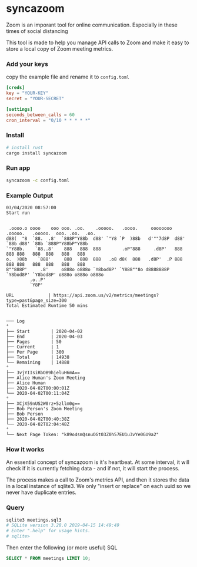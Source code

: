 # syncazoom

Zoom is an imporant tool for online communication. Especially in these times of social distancing

This tool is made to help you manage API calls to Zoom and make it easy to store a local copy of Zoom meeting metrics.

### Add your keys

copy the example file and rename it to `config.toml`
```toml
[creds]
key = "YOUR-KEY"
secret = "YOUR-SECRET"

[settings]
seconds_between_calls = 60
cron_interval = "0/10 * * * * *"
```

### Install
```bash
# install rust
cargo install syncazoom
```


### Run app
```bash
syncazoom -c config.toml
```


### Example Output
```
03/04/2020 08:57:00
Start run
                                                                                                     
                                                                                                      
 .oooo.o oooo    ooo ooo. .oo.    .ooooo.   .oooo.     oooooooo  .ooooo.   .ooooo.  ooo. .oo.  .oo.   
d88(  "8  `88.  .8'  `888P"Y88b  d88' `"Y8 `P  )88b   d'""7d8P  d88' `88b d88' `88b `888P"Y88bP"Y88b  
`"Y88b.    `88..8'    888   888  888        .oP"888     .d8P'   888   888 888   888  888   888   888  
o.  )88b    `888'     888   888  888   .o8 d8(  888   .d8P'  .P 888   888 888   888  888   888   888  
8""888P'     .8'     o888o o888o `Y8bod8P' `Y888""8o d8888888P  `Y8bod8P' `Y8bod8P' o888o o888o o888o 
         .o..P'                                                                                       
         `Y8P'                                                                                        

URL 		 	| https://api.zoom.us/v2/metrics/meetings?type=past&page_size=300
Total Estimated Runtime 50 mins


─── Log
°
├── Start 	 	 | 2020-04-02
├── End 	 	 | 2020-04-03
├── Pages 	 	 | 50
├── Current 	 | 1
├── Per Page 	 | 300
├── Total 	 	 | 14938
└── Remaining 	 | 14888
°
├── 3vjYIIsiRbOB9hjeluH6mA==
├── Alice Human's Zoom Meeting
├── Alice Human
├── 2020-04-02T00:00:01Z
└── 2020-04-02T00:11:04Z
°
├── XCjX59nUS2W0rz+5zllm0g==
├── Bob Person's Zoom Meeting
├── Bob Person
├── 2020-04-02T00:40:38Z
└── 2020-04-02T02:04:48Z
°
└── Next Page Token: "k89o4smQsnuOGt03Z0h57EU1u3vYe0GU9a2"
```

### How it works

An essential concept of syncazoom is it's heartbeat. At some interval, it will check if it is currently fetching data - and if not, it will start the process. 

The process makes a call to Zoom's metrics API, and then it stores the data in a local instance of sqlite3. We only "insert or replace" on each uuid so we never have duplicate entries.

### Query
```bash
sqlite3 meetings.sql3 
# SQLite version 3.28.0 2019-04-15 14:49:49
# Enter ".help" for usage hints.
# sqlite> 
```

Then enter the following (or more useful) SQL
```sql
SELECT * FROM meetings LIMIT 10;
```
